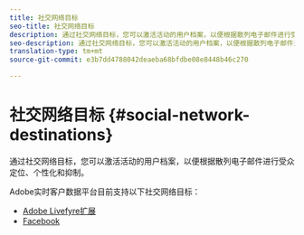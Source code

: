 ```yaml
---
title: 社交网络目标
seo-title: 社交网络目标
description: 通过社交网络目标，您可以激活活动的用户档案，以便根据散列电子邮件进行受众定位、个性化和抑制。
seo-description: 通过社交网络目标，您可以激活活动的用户档案，以便根据散列电子邮件进行受众定位、个性化和抑制。
translation-type: tm+mt
source-git-commit: e3b7dd4788042deaeba68bfdbe08e8448b46c270

---
```



# 社交网络目标 {#social-network-destinations}

通过社交网络目标，您可以激活活动的用户档案，以便根据散列电子邮件进行受众定位、个性化和抑制。

Adobe实时客户数据平台目前支持以下社交网络目标：

* [Adobe Livefyre扩展](/help/rtcdp/destinations/adobe-livefyre-extension.md)
* [Facebook](/help/rtcdp/destinations/facebook-destination.md)